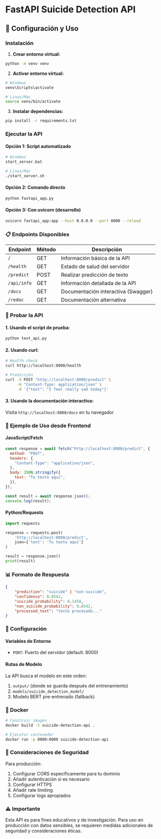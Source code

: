 # FastAPI Suicide Detection API

## 🚀 Configuración y Uso

### Instalación

1. **Crear entorno virtual:**

```bash
python -m venv venv
```

2. **Activar entorno virtual:**

```bash
# Windows
venv\Scripts\activate

# Linux/Mac
source venv/bin/activate
```

3. **Instalar dependencias:**

```bash
pip install -r requirements.txt
```

### Ejecutar la API

#### Opción 1: Script automatizado

```bash
# Windows
start_server.bat

# Linux/Mac
./start_server.sh
```

#### Opción 2: Comando directo

```bash
python fastapi_app.py
```

#### Opción 3: Con uvicorn (desarrollo)

```bash
uvicorn fastapi_app:app --host 0.0.0.0 --port 8000 --reload
```

### 📋 Endpoints Disponibles

| Endpoint    | Método | Descripción                         |
| ----------- | ------ | ----------------------------------- |
| `/`         | GET    | Información básica de la API        |
| `/health`   | GET    | Estado de salud del servidor        |
| `/predict`  | POST   | Realizar predicción de texto        |
| `/api/info` | GET    | Información detallada de la API     |
| `/docs`     | GET    | Documentación interactiva (Swagger) |
| `/redoc`    | GET    | Documentación alternativa           |

### 🧪 Probar la API

#### 1. Usando el script de prueba:

```bash
python test_api.py
```

#### 2. Usando curl:

```bash
# Health check
curl http://localhost:8000/health

# Predicción
curl -X POST "http://localhost:8000/predict" \
     -H "Content-Type: application/json" \
     -d '{"text": "I feel really sad today"}'
```

#### 3. Usando la documentación interactiva:

Visita `http://localhost:8000/docs` en tu navegador

### 📡 Ejemplo de Uso desde Frontend

#### JavaScript/Fetch

```javascript
const response = await fetch("http://localhost:8000/predict", {
  method: "POST",
  headers: {
    "Content-Type": "application/json",
  },
  body: JSON.stringify({
    text: "Tu texto aquí",
  }),
});

const result = await response.json();
console.log(result);
```

#### Python/Requests

```python
import requests

response = requests.post(
    'http://localhost:8000/predict',
    json={'text': 'Tu texto aquí'}
)

result = response.json()
print(result)
```

### 📊 Formato de Respuesta

```json
{
    "prediction": "suicide" | "non-suicide",
    "confidence": 0.8542,
    "suicide_probability": 0.1458,
    "non_suicide_probability": 0.8542,
    "processed_text": "texto procesado..."
}
```

### 🔧 Configuración

#### Variables de Entorno

- `PORT`: Puerto del servidor (default: 8000)

#### Rutas de Modelo

La API busca el modelo en este orden:

1. `output/` (donde se guarda después del entrenamiento)
2. `models/suicide_detection_model/`
3. Modelo BERT pre-entrenado (fallback)

### 🐳 Docker

```bash
# Construir imagen
docker build -t suicide-detection-api .

# Ejecutar contenedor
docker run -p 8000:8000 suicide-detection-api
```

### 🔐 Consideraciones de Seguridad

Para producción:

1. Configurar CORS específicamente para tu dominio
2. Añadir autenticación si es necesario
3. Configurar HTTPS
4. Añadir rate limiting
5. Configurar logs apropiados

### ⚠️ Importante

Esta API es para fines educativos y de investigación. Para uso en producción con datos sensibles, se requieren medidas adicionales de seguridad y consideraciones éticas.
